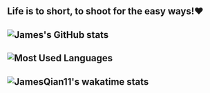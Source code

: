 ## Life is to short, to shoot for the easy ways!❤️
## ![James's GitHub stats](https://github-readme-stats.vercel.app/api?username=JamesQian11&show_icons=true&theme=tokyonight)
## ![Most Used Languages](https://github-readme-stats.vercel.app/api/top-langs/?username=JamesQian11&theme=dark&layout=compact)
## ![JamesQian11's wakatime stats](https://github-readme-stats.vercel.app/api/wakatime?username=JamesQian11)


<!--
**JamesQian11/JamesQian11** is a ✨ _special_ ✨ repository because its `README.md` (this file) appears on your GitHub profile.

Here are some ideas to get you started:

- 🔭 I’m currently working on ...
- 🌱 I’m currently learning ...
- 👯 I’m looking to collaborate on ...
- 🤔 I’m looking for help with ...
- 💬 Ask me about ...
- 📫 How to reach me: ...
- 😄 Pronouns: ...
- ⚡ Fun fact: ...
-->
